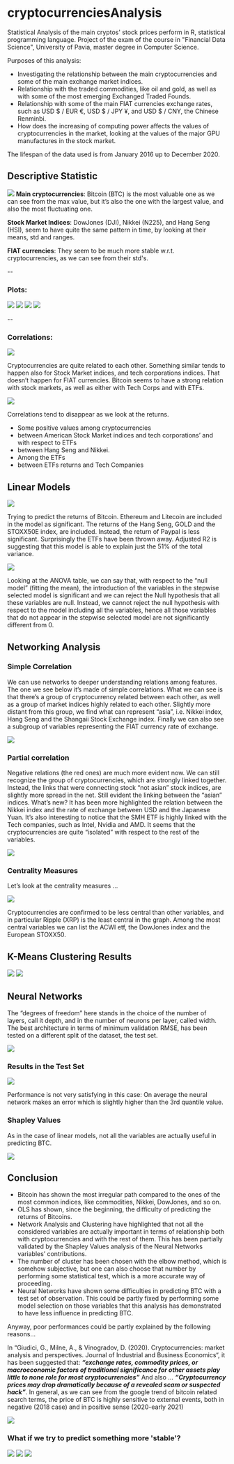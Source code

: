 # cryptocurrenciesAnalysis
Statistical Analysis of the main cryptos' stock prices perform in R, statistical programming language. Project of the exam of the course in "Financial Data Science", University of Pavia, master degree in Computer Science.

 Purposes of this analysis:
 * Investigating the relationship between the main
cryptocurrencies and some of the main exchange
market indices.
* Relationship with the traded commodities, like oil and
gold, as well as with some of the most emerging
Exchanged Traded Founds.
* Relationship with some of the main FIAT currencies
exchange rates, such as USD $ / EUR €, USD $ / JPY ¥,
and USD $ / CNY, the Chinese Renminbi.
* How does the increasing of computing power affects
the values of cryptocurrencies in the market, looking at the values of the major GPU manufactures in the stock market.

The lifespan of the data used is from January 2016 up to December 2020.

## Descriptive Statistic

<img src="./images/descriptiveStatsEnlarged.png"></img>
**Main cryptocurrencies**:
Bitcoin (BTC) is the most valuable one as we can see from the max value, but it’s also the one with the
largest value, and also the most fluctuating one.

**Stock Market Indices**:
DowJones (DJI), Nikkei (N225), and Hang Seng (HSI), seem to have quite the same pattern in time, by
looking at their means, std and ranges. 

**FIAT currencies**:
They seem to be much more stable w.r.t. cryptocurrencies, as we can see from their std's.

--

### Plots: 

<img src="./images/cryptoPricesEnlarged.png">
<img src="./images/etfTimeSeriesEnlarged.png">
<img src="./images/marketIndicesEnlarged.png">
<img src="./images/techCompaniesEnlarged.png">

--

### Correlations:

<img src="./images/CorrMatEnlarged.png">

Cryptocurrencies are quite related to each other.
Something similar tends to happen also for Stock Market indices, and tech corporations indices.
That doesn’t happen for FIAT currencies.
Bitcoin seems to have a strong relation with stock markets, as well as either with Tech Corps and with ETFs.

<img src="./images/CorrMatRetEnlarged.png">

Correlations tend to disappear as we look at the returns.
- Some positive values among cryptocurrencies
- between American Stock Market indices and tech corporations’
and with respect to ETFs
- between Hang Seng and Nikkei.
- Among the ETFs
- between ETFs returns and Tech Companies

## Linear Models

<img src="./images/LinReg_stepwiseSelection.png">

Trying to predict the returns of Bitcoin.
Ethereum and Litecoin are included in the model as significant.
The returns of the Hang Seng, GOLD and the STOXX50E index, are included.
Instead, the return of Paypal is less significant.
Surprisingly the ETFs have been thrown away.
Adjusted R2 is suggesting that this model is able to explain just the 51% of the total variance.

<img src="./images/LinReg_ANOVA.png">

Looking at the ANOVA table, we can say that, with respect to the “null model” (fitting the mean), the introduction of the variables in the stepwise selected model is significant and we can reject the Null hypothesis that all these variables are null.
Instead, we cannot reject the null hypothesis with respect to the model including all the variables, hence all those variables that do not appear in the stepwise selected model are not significantly different from 0.

## Networking Analysis

### Simple Correlation

We can use networks to deeper understanding relations among features. The one we see below it’s made of simple correlations.
What we can see is that there’s a group of cryptocurrency related between each other, as well as a group of market indices highly related to each other.
Slightly more distant from this group, we find what can represent “asia”, i.e. Nikkei index, Hang Seng and the Shangaii Stock Exchange index. Finally we can also see a subgroup of variables representing the FIAT currency rate of exchange.

<img src="./images/Networks_correlations.png">

### Partial correlation 

Negative relations (the red ones) are much more evident now.
We can still recognize the group of cryptocurrencies, which are strongly linked together.
Instead, the links that were connecting stock “not asian” stock indices, are slightly more spread in the net.
Still evident the linking between the “asian” indices.
What’s new? It has been more highlighted the relation between the Nikkei index and the rate of exchange between USD and the Japanese Yuan. It’s also interesting to notice that the SMH ETF is highly linked with the Tech companies, such as Intel, Nvidia and AMD.
It seems that the cryptocurrencies are quite “isolated” with respect to the rest of the variables. 

<img src="./images/Networks_pcor.png">

### Centrality Measures 

Let’s look at the centrality measures ...

<img src="./images/Networks_centrality.png">

Cryptocurrencies are confirmed to be less central than other variables, and in particular Ripple (XRP) is the least central in the graph.
Among the most central variables we can list the ACWI etf, the DowJones index and the European STOXX50.

## K-Means Clustering Results 

<img src="./images/Kmeans_ComparingClusters3.png">
<img src="./images/Kmeans_WCSS.png">

## Neural Networks

The “degrees of freedom” here stands in the choice of the number of layers, call it depth, and in the number of neurons per layer, called width.
The best architecture in terms of minimum validation RMSE, has been tested on a different split of the dataset, the test set.

<img src="./images/NNs_bestArch.png">

### Results in the Test Set 

<img src="./images/NNs_testRMSE.png">

Performance is not very satisfying in this case:
On average the neural network makes an error which is slightly higher than the 3rd quantile value.

### Shapley Values

As in the case of linear models, not all the variables are actually useful in predicting BTC.

<img src="./images/NNs_ShapleyVals.png">

## Conclusion 

 - Bitcoin has shown the most irregular path compared to the ones of the most common indices, like
commodities, Nikkei, DowJones, and so on.
- OLS has shown, since the beginning, the difficulty of predicting the returns of Bitcoins.
- Network Analysis and Clustering have highlighted that not all the considered variables are actually important in terms of relationship both with cryptocurrencies and with the rest of them.
This has been partially validated by the Shapley Values analysis of the Neural Networks variables’ contributions.
- The number of cluster has been chosen with the elbow method, which is somehow subjective, but one can also choose that number by performing some statistical test, which is a more accurate way of proceeding.
- Neural Networks have shown some difficulties in predicting BTC with a test set of observation.
This could be partly fixed by performing some model selection on those variables that this analysis has demonstrated to have less influence in predicting BTC.

Anyway, poor performances could be partly explained by the following reasons...

In “Giudici, G., Milne, A., & Vinogradov, D. (2020). Cryptocurrencies: market analysis and perspectives. Journal of Industrial and Business Economics“, it has been suggested that:
***“exchange rates, commodity prices, or macroeconomic factors of traditional significance for other assets play little to none role for most cryptocurrencies”***
And also ...
***“Cryptocurrency prices may drop dramatically because of a revealed scam or
suspected hack”***.
In general, as we can see from the google trend of bitcoin related search terms, the price of BTC is highly sensitive to external events, both in negative (2018 case) and in positive sense (2020-early 2021)

<img src="./images/GTrends_BTC.png">

### What if we try to predict something more 'stable'?

<img src="./images/LinReg_NASDAQ.png">
<img src="./images/NNs_bestArch.png">
<img src="./images/NNs_perfOnNasdaq.png">





